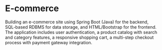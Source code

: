 # E-commerce
Building an e-commerce site using Spring Boot (Java) for the backend, SQL-based RDBMS for data storage, and HTML/Bootstrap for the frontend. The application includes user authentication, a product catalog with search and category features, a responsive shopping cart, a multi-step checkout process with payment gateway integration.
